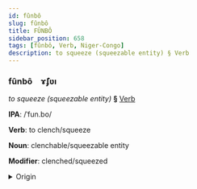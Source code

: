 ```yaml
---
id: fûnbô
slug: fûnbô
title: FÛNBÔ
sidebar_position: 658
tags: [fûnbô, Verb, Niger-Congo]
description: to squeeze (squeezable entity) § Verb
---
```


### fûnbô&emsp;<span kind="abugida">ɤ̃ʄʋı</span>

*to squeeze (squeezable entity)* **§** [Verb](../../tags/Verb)

**IPA**: /ˈfun.bo/

**Verb**: to clench/squeeze

**Noun**: clenchable/squeezable entity

**Modifier**: clenched/squeezed

<details>
    <summary>Origin</summary>
    Yoruba fún pọ̀ [fũpɔ̄]<br/>
    <em>Niger-Congo Language Family</em>
</details>